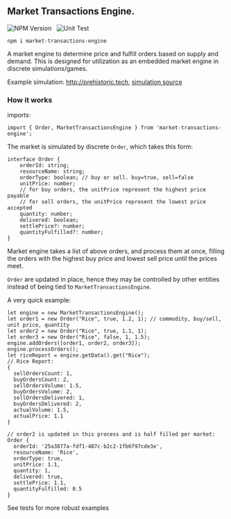 ## Market Transactions Engine.

![NPM Version](https://badge.fury.io/js/market-transactions-engine.svg) &nbsp; ![Unit Test](https://github.com/Aperocky/market-transactions-engine/workflows/Unit%20Tests/badge.svg)

    npm i market-transactions-engine

A market engine to determine price and fulfill orders based on supply and demand. This is designed for utilization as an embedded market engine in discrete simulations/games.

Example simulation: http://prehistoric.tech, [simulation source](https://github.com/Aperocky/prehistoric-simulation)

### How it works

imports:

    import { Order, MarketTransactionsEngine } from 'market-transactions-engine';

The market is simulated by discrete `Order`, which takes this form:

    interface Order {
        orderId: string;
        resourceName: string;
        orderType: boolean; // buy or sell. buy=true, sell=false
        unitPrice: number;
        // for buy orders, the unitPrice represent the highest price payable
        // for sell orders, the unitPrice represent the lowest price accepted
        quantity: number;
        delivered: boolean;
        settlePrice?: number;
        quantityFulfilled?: number;
    }

Market engine takes a list of above orders, and process them at once, filling the orders with the highest buy price and lowest sell price until the prices meet.

`Order` are updated in place, hence they may be controlled by other entities instead of being tied to `MarketTransactionsEngine`.

A very quick example:

    let engine = new MarketTransactionsEngine();
    let order1 = new Order("Rice", true, 1.2, 1); // commodity, buy/sell, unit price, quantity
    let order2 = new Order("Rice", true, 1.1, 1);
    let order3 = new Order("Rice", false, 1, 1.5);
    engine.addOrders([order1, order2, order3]);
    engine.processOrders();
    let riceReport = engine.getData().get("Rice");
    // Rice Report:
    {
      sellOrdersCount: 1,
      buyOrdersCount: 2,
      sellOrdersVolume: 1.5,
      buyOrdersVolume: 2,
      sellOrdersDelivered: 1,
      buyOrdersDelivered: 2,
      actualVolume: 1.5,
      actualPrice: 1.1
    }

    // order2 is updated in this process and is half filled per market:
    Order {
      orderId: '25a3877a-fdf1-487c-b2c2-1fb6f97cde3e',
      resourceName: 'Rice',
      orderType: true,
      unitPrice: 1.1,
      quantity: 1,
      delivered: true,
      settlePrice: 1.1,
      quantityFulfilled: 0.5
    }

See tests for more robust examples
